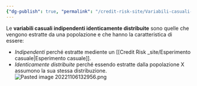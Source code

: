 ```yaml
---
{"dg-publish": true, "permalink": "/credit-risk-site/Variabili-casuali-indipendenti-identiamente-distribuite-(i.i.d.)/"}
---
```






Le **variabili casuali indipendenti identicamente distribuite** sono quelle che vengono estratte da una popolazione e che hanno la caratteristica di essere:
- *Indipendenti* perché estratte mediente un [[Credit Risk _site/Esperimento casuale\|Esperimento casuale]].
- *Identicamente distribuite* perché essendo estratte dalla popolazione X assumono la sua stessa distribuzione.
![Pasted image 20221106132956.png](/img/user/Credit%20Risk%20_site/allegati/allegati/Pasted%20image%2020221106132956.png)
